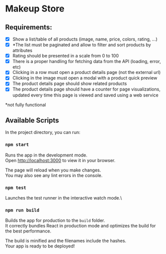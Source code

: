 # Makeup Store
  
## Requirements: 

- [x] Show a list/table of all products (image, name, price, colors, rating, ...)
- [x] *The list must be paginated and allow to filter and sort products by attributes
- [x] Rating should be presented in a scale from 0 to 100
- [x] There is a proper handling for fetching data from the API (loading, error, etc)
- [x] Clicking in a row must open a product details page (not the external url)
- [x] Clicking in the image must open a modal with a product quick preview
- [x] The product details page should show related products
- [x] The product details page should have a counter for page visualizations, updated every time this page is viewed and saved using a web service 
  
*not fully functional

## Available Scripts

In the project directory, you can run:

### `npm start`

Runs the app in the development mode.\
Open [http://localhost:3000](http://localhost:3000) to view it in your browser.

The page will reload when you make changes.\
You may also see any lint errors in the console.

### `npm test`

Launches the test runner in the interactive watch mode.\

### `npm run build`

Builds the app for production to the `build` folder.\
It correctly bundles React in production mode and optimizes the build for the best performance.

The build is minified and the filenames include the hashes.\
Your app is ready to be deployed!




